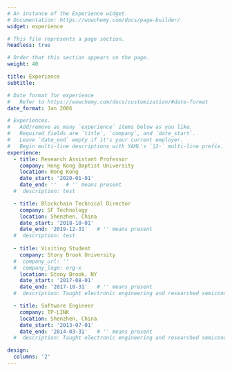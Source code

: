 ```yaml
---
# An instance of the Experience widget.
# Documentation: https://wowchemy.com/docs/page-builder/
widget: experience

# This file represents a page section.
headless: true

# Order that this section appears on the page.
weight: 40

title: Experience
subtitle:

# Date format for experience
#   Refer to https://wowchemy.com/docs/customization/#date-format
date_format: Jan 2006

# Experiences.
#   Add/remove as many `experience` items below as you like.
#   Required fields are `title`, `company`, and `date_start`.
#   Leave `date_end` empty if it's your current employer.
#   Begin multi-line descriptions with YAML's `|2-` multi-line prefix.
experience:
  - title: Research Assistant Professor
    company: Hong Kong Baptist University
    location: Hong Kong
    date_start: '2020-01-01'
    date_end: ''   # '' means present
  #  description: test

  - title: Blockchain Technical Director
    company: SF Technology
    location: Shenzhen, China
    date_start: '2018-10-01'
    date_end: '2019-12-31'   # '' means present
  #  description: test
        
  - title: Visiting Student
    company: Stony Brook University
  #  company_url: ''
  #  company_logo: org-x
    location: Stony Brook, NY
    date_start: '2017-08-01'
    date_end: '2017-10-31'   # '' means present
  #  description: Taught electronic engineering and researched semiconductor physics.

  - title: Software Engineer
    company: TP-LINK
    location: Shenzhen, China
    date_start: '2013-07-01'
    date_end: '2014-03-31'   # '' means present
  #  description: Taught electronic engineering and researched semiconductor physics.

design:
  columns: '2'
---
```

